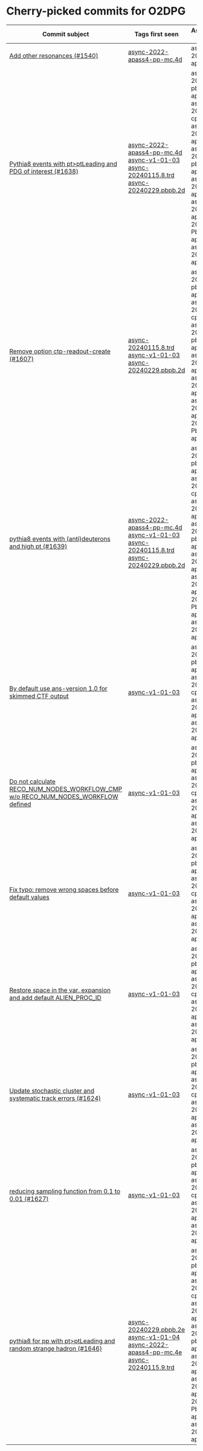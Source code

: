 # Cherry-picked commits for O2DPG

| Commit subject | Tags first seen | Associated labels |
| --- | --- | --- |
| [Add other resonances (#1540)](https://github.com/AliceO2Group/O2DPG/commit/00c052b11baf24eeb2d46bbe2d04d8d8462a4ad9) | [async-2022-apass4-pp-mc.4d](https://github.com/AliceO2Group/O2DPG/tree/async-2022-apass4-pp-mc.4d) | async-2022-pp-apass4 |
| [Pythia8 events with pt>ptLeading and PDG of interest (#1638)](https://github.com/AliceO2Group/O2DPG/commit/903362d8d80b9a287b7d70b6d2e0ccd8021dc0a8) | [async-2022-apass4-pp-mc.4d](https://github.com/AliceO2Group/O2DPG/tree/async-2022-apass4-pp-mc.4d)<br>[async-v1-01-03](https://github.com/AliceO2Group/O2DPG/tree/async-v1-01-03)<br>[async-20240115.8.trd](https://github.com/AliceO2Group/O2DPG/tree/async-20240115.8.trd)<br>[async-20240229.pbpb.2d](https://github.com/AliceO2Group/O2DPG/tree/async-20240229.pbpb.2d) | async-2023-pbpb-apass4<br>async-2024-pp-cpass0<br>async-2022-pp-apass4<br>async-2023-pbpb-apass3<br>async-2024-pp-apass1<br>async-2022-pp-apass6-2023-PbPb-apass2<br>async-2022-pp-apass7 |
| [Remove option ctp-readout-create (#1607)](https://github.com/AliceO2Group/O2DPG/commit/6b4452c9b7f16c2c62376d23d3a1f258085f8d23) | [async-20240115.8.trd](https://github.com/AliceO2Group/O2DPG/tree/async-20240115.8.trd)<br>[async-v1-01-03](https://github.com/AliceO2Group/O2DPG/tree/async-v1-01-03)<br>[async-20240229.pbpb.2d](https://github.com/AliceO2Group/O2DPG/tree/async-20240229.pbpb.2d) | async-2023-pbpb-apass4<br>async-2024-pp-cpass0<br>async-2023-pbpb-apass3<br>async-2024-pp-apass1<br>async-2022-pp-apass7<br>async-2022-pp-apass6-2023-PbPb-apass2 |
| [pythia8 events with (anti)deuterons and high pt (#1639)](https://github.com/AliceO2Group/O2DPG/commit/9fcc96dabf5a73cf35b2f8b75ad471a70291e519) | [async-2022-apass4-pp-mc.4d](https://github.com/AliceO2Group/O2DPG/tree/async-2022-apass4-pp-mc.4d)<br>[async-v1-01-03](https://github.com/AliceO2Group/O2DPG/tree/async-v1-01-03)<br>[async-20240115.8.trd](https://github.com/AliceO2Group/O2DPG/tree/async-20240115.8.trd)<br>[async-20240229.pbpb.2d](https://github.com/AliceO2Group/O2DPG/tree/async-20240229.pbpb.2d) | async-2023-pbpb-apass4<br>async-2024-pp-cpass0<br>async-2022-pp-apass4<br>async-2023-pbpb-apass3<br>async-2024-pp-apass1<br>async-2022-pp-apass6-2023-PbPb-apass2<br>async-2022-pp-apass7 |
| [By default use ans-version 1.0 for skimmed CTF output](https://github.com/AliceO2Group/O2DPG/commit/ef6431c857d59a030923b13977c20a13a228dd94) | [async-v1-01-03](https://github.com/AliceO2Group/O2DPG/tree/async-v1-01-03) | async-2023-pbpb-apass4<br>async-2024-pp-cpass0<br>async-2022-pp-apass7<br>async-2024-pp-apass1 |
| [Do not calculate RECO_NUM_NODES_WORKFLOW_CMP w/o RECO_NUM_NODES_WORKFLOW defined](https://github.com/AliceO2Group/O2DPG/commit/d97ef42db4a5ed26ef22317269a3d032a92c0af7) | [async-v1-01-03](https://github.com/AliceO2Group/O2DPG/tree/async-v1-01-03) | async-2023-pbpb-apass4<br>async-2024-pp-cpass0<br>async-2022-pp-apass7<br>async-2024-pp-apass1 |
| [Fix typo: remove wrong spaces before default values](https://github.com/AliceO2Group/O2DPG/commit/d6cebe9ce3a6193649ee0fa04d8af40e1182c483) | [async-v1-01-03](https://github.com/AliceO2Group/O2DPG/tree/async-v1-01-03) | async-2023-pbpb-apass4<br>async-2024-pp-cpass0<br>async-2022-pp-apass7<br>async-2024-pp-apass1 |
| [Restore space in the var. expansion and add default ALIEN_PROC_ID](https://github.com/AliceO2Group/O2DPG/commit/01833dc2d26e076b7f3165e2be9a7fd363f18f58) | [async-v1-01-03](https://github.com/AliceO2Group/O2DPG/tree/async-v1-01-03) | async-2023-pbpb-apass4<br>async-2024-pp-cpass0<br>async-2022-pp-apass7<br>async-2024-pp-apass1 |
| [Update stochastic cluster and systematic track errors (#1624)](https://github.com/AliceO2Group/O2DPG/commit/721e4c7271583215e04025729b67d9553b9c9f31) | [async-v1-01-03](https://github.com/AliceO2Group/O2DPG/tree/async-v1-01-03) | async-2023-pbpb-apass4<br>async-2024-pp-cpass0<br>async-2022-pp-apass7<br>async-2024-pp-apass1 |
| [reducing sampling function from 0.1 to 0.01 (#1627)](https://github.com/AliceO2Group/O2DPG/commit/62f23cbab5b5f205d1f484644ae18420e359a261) | [async-v1-01-03](https://github.com/AliceO2Group/O2DPG/tree/async-v1-01-03) | async-2023-pbpb-apass4<br>async-2024-pp-cpass0<br>async-2022-pp-apass7<br>async-2024-pp-apass1 |
| [pythia8 for pp with pt>ptLeading and random strange hadron (#1646)](https://github.com/AliceO2Group/O2DPG/commit/2c71e9be7a072052e3a36eb0d7abf946c21a49bc) | [async-20240229.pbpb.2e](https://github.com/AliceO2Group/O2DPG/tree/async-20240229.pbpb.2e)<br>[async-v1-01-04](https://github.com/AliceO2Group/O2DPG/tree/async-v1-01-04)<br>[async-2022-apass4-pp-mc.4e](https://github.com/AliceO2Group/O2DPG/tree/async-2022-apass4-pp-mc.4e)<br>[async-20240115.9.trd](https://github.com/AliceO2Group/O2DPG/tree/async-20240115.9.trd) | async-2023-pbpb-apass4<br>async-2024-pp-cpass0<br>async-2022-pp-apass4<br>async-2023-pbpb-apass3<br>async-2024-pp-apass1<br>async-2022-pp-apass6-2023-PbPb-apass2<br>async-2022-pp-apass7 |

